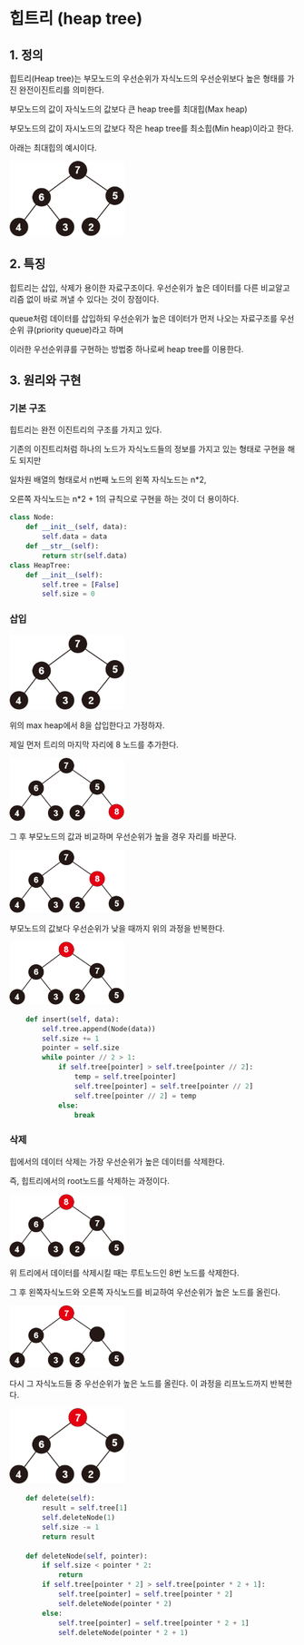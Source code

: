 # 힙트리 (heap tree)

## 1. 정의

힙트리(Heap tree)는 부모노드의 우선순위가 자식노드의 우선순위보다 높은 형태를 가진 완전이진트리를 의미한다.

부모노드의 값이 자식노드의 값보다 큰 heap tree를 최대힙(Max heap)

부모노드의 값이 자시노드의 값보다 작은 heap tree를 최소힙(Min heap)이라고 한다.

아래는 최대힙의 예시이다.

<img src = "../image/tree/max_heap.png" width="40%" height="40%"/>


## 2. 특징

힙트리는 삽입, 삭제가 용이한 자료구조이다. 우선순위가 높은 데이터를 다른 비교알고리즘 없이 바로 꺼낼 수 있다는 것이 장점이다.

queue처럼 데이터를 삽입하되 우선순위가 높은 데이터가 먼저 나오는 자료구조를 우선순위 큐(priority queue)라고 하며

이러한 우선순위큐를 구현하는 방법중 하나로써 heap tree를 이용한다.

## 3. 원리와 구현

### 기본 구조

힙트리는 완전 이진트리의 구조를 가지고 있다. 

기존의 이진트리처럼 하나의 노드가 자식노드들의 정보를 가지고 있는 형태로 구현을 해도 되지만

일차원 배열의 형태로서 n번째 노드의 왼쪽 자식노드는 n*2, 

오른쪽 자식노드는 n*2 + 1의 규칙으로 구현을 하는 것이 더 용이하다.

```python
class Node:
    def __init__(self, data):
        self.data = data
    def __str__(self):
        return str(self.data)
class HeapTree:
    def __init__(self):
        self.tree = [False]
        self.size = 0
```

### 삽입

<img src = "../image/tree/max_heap.png" width="40%" height="40%"/>

위의 max heap에서 8을 삽입한다고 가정하자.

제일 먼저 트리의 마지막 자리에 8 노드를 추가한다.

<img src = "../image/tree/heap_insert.png" width="40%" height="40%"/>

그 후 부모노드의 값과 비교하며 우선순위가 높을 경우 자리를 바꾼다.

<img src = "../image/tree/heap_insert2.png" width="40%" height="40%"/>

부모노드의 값보다 우선순위가 낮을 때까지 위의 과정을 반복한다.

<img src = "../image/tree/heap_insert3.png" width="40%" height="40%"/>

```python
    def insert(self, data):
        self.tree.append(Node(data))
        self.size += 1
        pointer = self.size
        while pointer // 2 > 1:
            if self.tree[pointer] > self.tree[pointer // 2]:
                temp = self.tree[pointer]
                self.tree[pointer] = self.tree[pointer // 2]
                self.tree[pointer // 2] = temp
            else:
                break
```

### 삭제

힙에서의 데이터 삭제는 가장 우선순위가 높은 데이터를 삭제한다.

즉, 힙트리에서의 root노드를 삭제하는 과정이다.

<img src = "../image/tree/heap_insert3.png" width="40%" height="40%"/>

위 트리에서 데이터를 삭제시킬 때는 루트노드인 8번 노드를 삭제한다.

그 후 왼쪽자식노드와 오른쪽 자식노드를 비교하여 우선순위가 높은 노드를 올린다.

<img src = "../image/tree/heap_delete.png" width="40%" height="40%"/>

다시 그 자식노드들 중 우선순위가 높은 노드를 올린다. 이 과정을 리프노드까지 반복한다.

<img src = "../image/tree/heap_delete2.png" width="40%" height="40%"/>

```python
    def delete(self):
        result = self.tree[1]
        self.deleteNode(1)
        self.size -= 1
        return result
    
    def deleteNode(self, pointer):
        if self.size < pointer * 2:
            return
        if self.tree[pointer * 2] > self.tree[pointer * 2 + 1]:
            self.tree[pointer] = self.tree[pointer * 2]
            self.deleteNode(pointer * 2)
        else:
            self.tree[pointer] = self.tree[pointer * 2 + 1]
            self.deleteNode(pointer * 2 + 1)
```